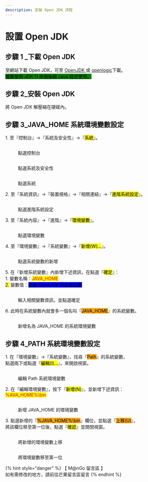 ```yaml
---
description: 安裝 Open JDK 流程
---
```


# 設置 Open JDK

## 步驟 1 \_下載 Open JDK

至網站下載 Open JDK，可至 [OpenJDK ](https://openjdk.org/)或 [openlogic](https://www.openlogic.com/openjdk-downloads)下載。\
<mark style="background-color:green;">推薦使用 JDK 11 來做後續 Java 程式使用。</mark>

## 步驟 2\_安裝 Open JDK

將 Open JDK 解壓縮在硬碟內。

## 步驟 3\_JAVA\_HOME 系統環境變數設定

1\. 至『控制台』->『系統及安全性』->『<mark style="background-color:yellow;">系統</mark>』。

<div>

<figure><img src="../../../.gitbook/assets/0001 (1).png" alt=""><figcaption><p>點選控制台</p></figcaption></figure>

 

<figure><img src="../../../.gitbook/assets/0002 (1).png" alt=""><figcaption><p>點選系統及安全性</p></figcaption></figure>

 

<figure><img src="../../../.gitbook/assets/0003 (1).png" alt=""><figcaption><p>點選系統</p></figcaption></figure>

</div>

2\. 至『系統資訊』->『裝置規格』->『相關連結』->『<mark style="background-color:yellow;">進階系統設定</mark>』。

<figure><img src="../../../.gitbook/assets/0004.png" alt=""><figcaption><p>點選進階系統設定</p></figcaption></figure>

3\. 至『系統內容』->『進階』->『<mark style="background-color:yellow;">環境變數</mark>』。

<figure><img src="../../../.gitbook/assets/0005.png" alt=""><figcaption><p>點選環境變數</p></figcaption></figure>

4\. 至『環境變數』->『系統變數』->『<mark style="background-color:yellow;">新增(W)...</mark>』。

<figure><img src="../../../.gitbook/assets/0006.png" alt=""><figcaption><p>點選系統變數的新增</p></figcaption></figure>

5\. 在『新增系統變數』內新增下述資訊，在點選『<mark style="background-color:yellow;">確定</mark>』：\
&#x20;  1\. 變數名稱：<mark style="color:red;">JAVA\_HOME</mark>\
&#x20;  <mark style="color:red;"></mark>   <mark style="color:blue;">2.</mark> 變數值：<mark style="background-color:blue;">放置 OpenJDK 的目錄位置</mark>

<figure><img src="../../../.gitbook/assets/0007.png" alt=""><figcaption><p>輸入相關變數資訊，並點選確定</p></figcaption></figure>

6\. 此時在系統變數內就會多一個名叫『<mark style="background-color:orange;">JAVA\_HOME</mark>』的系統變數。

<figure><img src="../../../.gitbook/assets/0008.png" alt=""><figcaption><p>新增名為 JAVA_HOME 的系統環境變數</p></figcaption></figure>

## 步驟 4\_PATH 系統環境變數設定

1\. 在『環境變數』->『系統變數』，找尋『<mark style="background-color:orange;">Path</mark>』的系統變數，\
&#x20;  點選兩下或點選『<mark style="background-color:yellow;">編輯(I)...</mark>』，來開啟視窗。

<figure><img src="../../../.gitbook/assets/0009.png" alt=""><figcaption><p>編輯 Path 系統環境變數</p></figcaption></figure>

2\. 在『編輯環境變數』，按下『<mark style="background-color:yellow;">新增(N)</mark>』，並新增下述資訊：\
&#x20;   <mark style="color:red;">%AVA\_HOME%\bin</mark>

<figure><img src="../../../.gitbook/assets/0010.png" alt=""><figcaption><p>新增 JAVA_HOME 的環境變數</p></figcaption></figure>

3\. 點選新增的『<mark style="background-color:orange;">%JAVA\_HOME%\bin</mark>』欄位，並點選『<mark style="background-color:orange;">上移(U)</mark>』，\
&#x20;   將該欄位移至第一位後，點選『<mark style="background-color:yellow;">確認</mark>』並關閉視窗。

<div>

<figure><img src="../../../.gitbook/assets/0011.png" alt=""><figcaption><p>將新增的環境變數上移</p></figcaption></figure>

 

<figure><img src="../../../.gitbook/assets/0012.png" alt=""><figcaption><p>將環境變數移至第一位</p></figcaption></figure>

</div>



{% hint style="danger" %}
【 M@nGo 留言區 】\
如有需修改的地方，請前往芒果留言區留言
{% endhint %}
